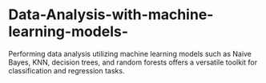 # Data-Analysis-with-machine-learning-models-
Performing data analysis utilizing machine learning models such as Naive Bayes, KNN, decision trees, and random forests offers a versatile toolkit for classification and regression tasks.
